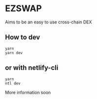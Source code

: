 # EZSWAP
Aims to be an easy to use cross-chain DEX

## How to dev

    yarn 
    yarn dev

## or with netlify-cli
    yarn
    ntl dev
    
More information soon

